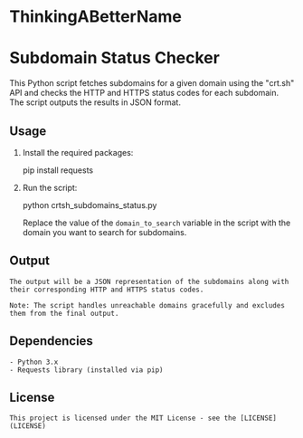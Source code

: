 # ThinkingABetterName

# Subdomain Status Checker

This Python script fetches subdomains for a given domain using the "crt.sh" API and checks the HTTP and HTTPS status codes for each subdomain. The script outputs the results in JSON format.

## Usage

1. Install the required packages:

    pip install requests

2. Run the script:

    python crtsh_subdomains_status.py

    Replace the value of the `domain_to_search` variable in the script with the domain you want to search for subdomains.

## Output

    The output will be a JSON representation of the subdomains along with their corresponding HTTP and HTTPS status codes.

    Note: The script handles unreachable domains gracefully and excludes them from the final output.

## Dependencies

    - Python 3.x
    - Requests library (installed via pip)

## License

    This project is licensed under the MIT License - see the [LICENSE](LICENSE)
